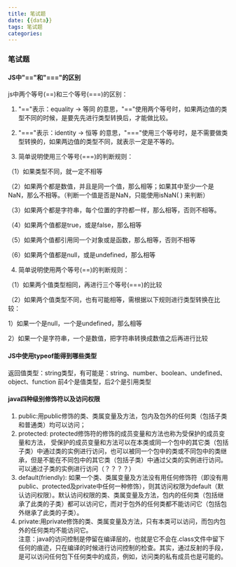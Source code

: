 ```yaml
---
title: 笔试题
date: {{data}}
tags: 笔试题
categories:
---
```


### 笔试题
#### JS中"=="和"==="的区别
js中两个等号(==)和三个等号(===)的区别：

1. "=="表示：equality -> 等同  的意思，"=="使用两个等号时，如果两边值的类型不同的时候，是要先先进行类型转换后，才能做比较。

2. "==="表示：identity -> 恒等 的意思，"==="使用三个等号时，是不需要做类型转换的，如果两边值的类型不同，就表示一定是不等的。

3. 简单说明使用三个等号(===)的判断规则：

（1）如果类型不同，就一定不相等

（2）如果两个都是数值，并且是同一个值，那么相等；如果其中至少一个是NaN，那么不相等。（判断一个值是否是NaN，只能使用isNaN( ) 来判断）

（3）如果两个都是字符串，每个位置的字符都一样，那么相等，否则不相等。

（4）如果两个值都是true，或是false，那么相等

（5）如果两个值都引用同一个对象或是函数，那么相等，否则不相等

（6）如果两个值都是null，或是undefined，那么相等

4. 简单说明使用两个等号(==)的判断规则：

（1）如果两个值类型相同，再进行三个等号(===)的比较

（2）如果两个值类型不同，也有可能相等，需根据以下规则进行类型转换在比较：

1）如果一个是null，一个是undefined，那么相等

2）如果一个是字符串，一个是数值，把字符串转换成数值之后再进行比较

#### JS中使用typeof能得到哪些类型
返回值类型：string类型，有可能是：string、number、boolean、undefined、object、function
前4个是值类型，后2个是引用类型


#### java四种级别修饰符以及访问权限
1. public:用public修饰的类、类属变量及方法，包内及包外的任何类（包括子类和普通类）均可以访问；
2. protected: protected修饰符的修饰的成员变量和方法也称为受保护的成员变量和方法， 受保护的成员变量和方法可以在本类或同一个包中的其它类（包括子类）中通过类的实例进行访问，也可以被同一个包中的类或不同包中的类继承，但是不能在不同包中的其它类（包括子类）中通过父类的实例进行访问。可以通过子类的实例进行访问（？？？？）
3. default(friendly):  如果一个类、类属变量及方法没有用任何修饰符（即没有用public、protected及private中任何一种修饰），则其访问权限为default（默认访问权限）。默认访问权限的类、类属变量及方法，包内的任何类（包括继承了此类的子类）都可以访问它，而对于包外的任何类都不能访问它（包括包外继承了此类的子类）。
4. private:用private修饰的类、类属变量及方法，只有本类可以访问，而包内包外的任何类均不能访问它。<br>
注意：java的访问控制是停留在编译层的，也就是它不会在.class文件中留下任何的痕迹，只在编译的时候进行访问控制的检查。其实，通过反射的手段，是可以访问任何包下任何类中的成员，例如，访问类的私有成员也是可能的。
